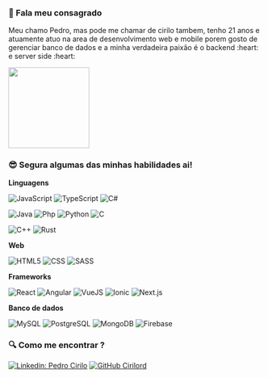 ### 👋 Fala meu consagrado

<p>
  Meu chamo Pedro, mas pode me chamar de cirilo tambem, tenho 21 anos e atuamente atuo na area de desenvolvimento web e mobile
  porem gosto de gerenciar banco de dados e a minha verdadeira paixão é o backend :heart: e server side :heart:
</p>

<img height="160em" src="https://github-readme-stats.vercel.app/api?username=Cirilord&count_private=true&theme=react&show_icons=true" />

### :sunglasses: Segura algumas das minhas habilidades ai!

**Linguagens**

![JavaScript](https://img.shields.io/badge/-JavaScript-333333?style=for-the-badge&logo=javascript&logoColor=3ABDD8&color=20232A)
![TypeScript](https://img.shields.io/badge/-TypeScript-333333?style=for-the-badge&logo=typescript&logoColor=3ABDD8&color=20232A)
![C#](https://img.shields.io/badge/-Csharp-333333?style=for-the-badge&logo=csharp&logoColor=3ABDD8&color=20232A)

![Java](https://img.shields.io/badge/-Java-333333?style=for-the-badge&logo=java&logoColor=3ABDD8&color=20232A)
![Php](https://img.shields.io/badge/-Php-333333?style=for-the-badge&logo=php&logoColor=3ABDD8&color=20232A)
![Python](https://img.shields.io/badge/-Python-333333?style=for-the-badge&logo=python&logoColor=3ABDD8&color=20232A)
![C](https://img.shields.io/badge/-C-333333?style=for-the-badge&logo=c&logoColor=3ABDD8&color=20232A)

![C++](https://img.shields.io/badge/-C++-333333?style=for-the-badge&logo=cplusplus&logoColor=3ABDD8&color=20232A)
![Rust](https://img.shields.io/badge/-Rust-333333?style=for-the-badge&logo=rust&logoColor=3ABDD8&color=20232A)

**Web**

![HTML5](https://img.shields.io/badge/-HTML5-333333?style=for-the-badge&logo=HTML5&logoColor=3ABDD8&color=20232A)
![CSS](https://img.shields.io/badge/-CSS-333333?style=for-the-badge&logo=CSS3&logoColor=3ABDD8&color=20232A)
![SASS](https://img.shields.io/badge/-SASS-333333?style=for-the-badge&logo=sass&logoColor=3ABDD8&color=20232A)

**Frameworks**

![React](https://img.shields.io/badge/-React-333333?style=for-the-badge&logo=react&logoColor=3ABDD8&color=20232A)
![Angular](https://img.shields.io/badge/-Angular-333333?style=for-the-badge&logo=angular&logoColor=3ABDD8&color=20232A)
![VueJS](https://img.shields.io/badge/-VueJS-333333?style=for-the-badge&logo=vue.js&logoColor=3ABDD8&color=20232A)
![Ionic](https://img.shields.io/badge/-Ionic-333333?style=for-the-badge&logo=ionic&logoColor=3ABDD8&color=20232A)
![Next.js](https://img.shields.io/badge/-Next.js-333333?style=for-the-badge&logo=next.js&logoColor=3ABDD8&color=20232A)

**Banco de dados**

![MySQL](https://img.shields.io/badge/-MySQL-333333?style=for-the-badge&logo=mysql&logoColor=3ABDD8&color=20232A)
![PostgreSQL](https://img.shields.io/badge/-PostgreSQL-333333?style=for-the-badge&logo=postgresql&logoColor=3ABDD8&color=20232A)
![MongoDB](https://img.shields.io/badge/-MongoDB-333333?style=for-the-badge&logo=mongodb&logoColor=3ABDD8&color=20232A)
![Firebase](https://img.shields.io/badge/-Firebase-333333?style=for-the-badge&logo=firebase&logoColor=3ABDD8&color=20232A)

### :mag: Como me encontrar ?

[![Linkedin: Pedro Cirilo](https://img.shields.io/badge/-Pedro%20Cirilo-blue?style=flat-square&logo=Linkedin&logoColor=white&link=https://www.linkedin.com/in/pedro-cirilo/&color=3ABDD8)](https://www.linkedin.com/in/pedro-cirilo/)
[![GitHub Cirilord]( https://img.shields.io/github/followers/Cirilord?label=Seguir&style=social)](https://github.com/Cirilord)
